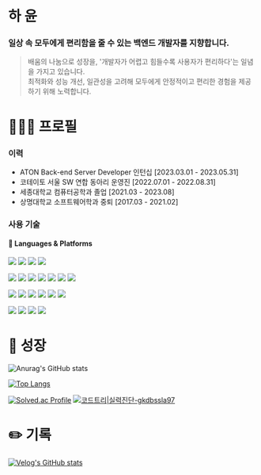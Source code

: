 <!--
**gkdbssla97/gkdbssla97** is a ✨ _special_ ✨ repository because its `README.md` (this file) appears on your GitHub profile.

Here are some ideas to get you started:

- 🔭 I’m currently working on ...
- 🌱 I’m currently learning ...
- 👯 I’m looking to collaborate on ...
- 🤔 I’m looking for help with ...
- 💬 Ask me about ...
- 📫 How to reach me: ...
- 😄 Pronouns: ...
- ⚡ Fun fact: ...
-->
# 하 윤
### 일상 속 모두에게 편리함을 줄 수 있는 백엔드 개발자를 지향합니다.
> 배움의 나눔으로 성장을, '개발자가 어렵고 힘들수록 사용자가 편리하다'는 일념을 가지고 있습니다. </br>
최적화와 성능 개선, 일관성을 고려해 모두에게 안정적이고 편리한 경험을 제공하기 위해 노력합니다.

# 🧑🏻‍💻 프로필
### 이력
- ATON Back-end Server Developer 인턴십 [2023.03.01 - 2023.05.31]
- 코테이토 서울 SW 연합 동아리 운영진 [2022.07.01 - 2022.08.31]
- 세종대학교 컴퓨터공학과 졸업 [2021.03 - 2023.08]
- 상명대학교 소프트웨어학과 중퇴 [2017.03 - 2021.02]
### 사용 기술
#### 🔨 Languages & Platforms
<p>
  <img src="https://img.shields.io/badge/Java-ED3B00?style=for-the-badge&logo=openjdk&logoColor=white"/>
  <img src="https://img.shields.io/badge/python-3670A0?style=for-the-badge&logo=python&logoColor=ffdd54"/>
  <img src="https://img.shields.io/badge/JavaScript-F7DF1E?style=for-the-badge&logo=JavaScript&logoColor=white"/>
  <img src="https://img.shields.io/badge/SpringBoot-6DB33F?style=for-the-badge&logo=spring&logoColor=white"></a> 
</p>
<p>
  <img src="https://img.shields.io/badge/MySQL-00003F?style=for-the-badge&logo=mysql&logoColor=white"></a>
  <img src="https://img.shields.io/badge/postgres-%23316192.svg?style=for-the-badge&logo=postgresql&logoColor=white"></a>
  <img src="https://img.shields.io/badge/redis-%23DD0031.svg?&style=for-the-badge&logo=redis&logoColor=white"/>
  <img src="https://img.shields.io/badge/MyBatis-41015F?style=for-the-badge&logo=mybatis&logoColor=white"></a> 
  <img src="https://img.shields.io/badge/HTML5-E34F26?style=for-the-badge&logo=html5&logoColor=white"/>
  <img src="https://img.shields.io/badge/CSS3-1572B6?style=for-the-badge&logo=css3&logoColor=white"/>
  <img src="https://img.shields.io/badge/bootstrap-%238511FA.svg?style=for-the-badge&logo=bootstrap&logoColor=white"/>
</p>
<p>
  <img src="https://img.shields.io/badge/apache%20tomcat-%23F8DC75.svg?style=for-the-badge&logo=apache-tomcat&logoColor=black"/>
  <img src="https://img.shields.io/badge/nginx-%23009639.svg?style=for-the-badge&logo=nginx&logoColor=white"/>
  <img src="https://img.shields.io/badge/jenkins-%232C5263.svg?style=for-the-badge&logo=jenkins&logoColor=white"/>
  <img src="https://img.shields.io/badge/Prometheus-E6522C?style=for-the-badge&logo=Prometheus&logoColor=white"/>
  <img src="https://img.shields.io/badge/grafana-%23F46800.svg?style=for-the-badge&logo=grafana&logoColor=white"/>
  <img src="https://img.shields.io/badge/SonarQube-black?style=for-the-badge&logo=sonarqube&logoColor=4E9BCD"/>
</p>
<p>
  <img src="https://img.shields.io/badge/AWS-%23FF9900.svg?style=for-the-badge&logo=amazon-aws&logoColor=white"/>
  <img src="https://img.shields.io/badge/docker-%230db7ed.svg?style=for-the-badge&logo=docker&logoColor=white)"/>
  <img src="https://img.shields.io/badge/github-%23121011.svg?style=for-the-badge&logo=github&logoColor=white)"/>
  <img src="https://img.shields.io/badge/-ElasticSearch-005571?style=for-the-badge&logo=elasticsearch&logoColor=F7FF0A)"/>
</p>

# 🌱 성장
![Anurag's GitHub stats](https://github-readme-stats.vercel.app/api?username=gkdbssla97&show_icons=true&theme=dracula)

[![Top Langs](https://github-readme-stats.vercel.app/api/top-langs/?username=gkdbssla97&langs_count=10&layout=compact&theme=dark)](https://github.com/gkdbssla97/gkdbssla97)

[![Solved.ac Profile](http://mazassumnida.wtf/api/v2/generate_badge?boj=gkdbssla97)](https://solved.ac//gkdbssla97) [![코드트리|실력진단-gkdbssla97](https://banner.codetree.ai/v1/banner/gkdbssla97)](https://www.codetree.ai/profiles/gkdbssla97)

# ✏️ 기록
[![Velog's GitHub stats](https://velog-readme-stats.vercel.app/api?name=gkdbssla97)](https://velog.io/@gkdbssla97)
